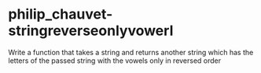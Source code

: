 # philip_chauvet-stringreverseonlyvowerl
Write a function that takes a string and returns another string which has the letters of the passed string with the vowels only in reversed order

